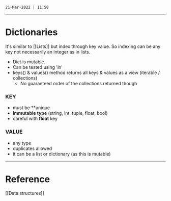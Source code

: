 `21-Mar-2022 | 11:50`


---
# Dictionaries

It's similar to [[Lists]]  but index through key value. So indexing can be any key not necessarily an integer as in lists.

- Dict is mutable.
- Can be tested using 'in' 
- keys() & values() method returns all keys & values as a view (iterable / collections)
	- No guaranteed order of the collections returned though


### KEY

- must be **unique
- **immutable type** (string, int, tuple, float, bool)
- careful with **float** key

### VALUE
- any type
- duplicates allowed
- it can be a list or dictionary (as this is mutable)


---
# Reference
[[Data structures]]